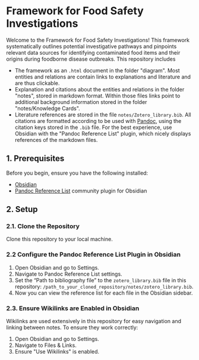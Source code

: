 # Framework for Food Safety Investigations

Welcome to the Framework for Food Safety Investigations! This framework systematically outlines potential investigative pathways and pinpoints relevant data sources for identifying contaminated food items and their origins during foodborne disease outbreaks. This repository includes

- The framework as an `.html` document in the folder "diagram". Most entities and relations are contain links to explanations and literature and are thus clickable.
- Explanation and citations about the entities and relations in the folder "notes", stored in markdown format. Within those files links point to additional background information stored in the folder "notes/Knowledge Cards".
- Literature references are stored in the file `notes/Zotero_library.bib`. All citations are formatted according to be used with [Pandoc](https://pandoc.org/), using the citation keys stored in the `.bib` file. For the best experience, use Obsidian with the "Pandoc Reference List" plugin, which nicely displays references of the markdown files.

## 1. Prerequisites

Before you begin, ensure you have the following installed:

- [Obsidian](https://obsidian.md/)
- [Pandoc Reference List](https://github.com/mgmeyers/obsidian-pandoc-reference-list) community plugin for Obsidian

## 2. Setup

### 2.1. Clone the Repository

Clone this repository to your local machine.

### 2.2 Configure the Pandoc Reference List Plugin in Obsidian

1. Open Obsidian and go to Settings.
2. Navigate to Pandoc Reference List settings.
3. Set the “Path to bibliography file” to the `zotero_library.bib` file in this repository: `/path_to_your_cloned_repository/notes/zotero_library.bib`.
4. Now you can view the reference list for each file in the Obsidian sidebar.

### 2.3. Ensure Wikilinks are Enabled in Obsidian

Wikilinks are used extensively in this repository for easy navigation and linking between notes. To ensure they work correctly:

1. Open Obsidian and go to Settings.
2. Navigate to Files & Links.
3. Ensure "Use Wikilinks" is enabled.
